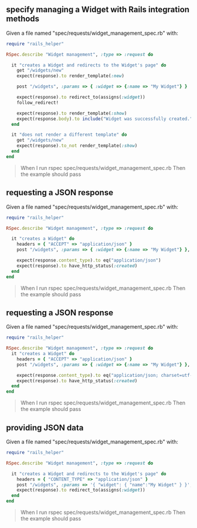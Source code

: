 ## specify managing a Widget with Rails integration methods

Given a file named "spec/requests/widget_management_spec.rb" with:

```ruby
require "rails_helper"

RSpec.describe "Widget management", :type => :request do

  it "creates a Widget and redirects to the Widget's page" do
    get "/widgets/new"
    expect(response).to render_template(:new)

    post "/widgets", :params => { :widget => {:name => "My Widget"} }

    expect(response).to redirect_to(assigns(:widget))
    follow_redirect!

    expect(response).to render_template(:show)
    expect(response.body).to include("Widget was successfully created.")
  end

  it "does not render a different template" do
    get "/widgets/new"
    expect(response).to_not render_template(:show)
  end
end
```

> When I run rspec spec/requests/widget_management_spec.rb
> Then the example should pass

## requesting a JSON response

Given a file named "spec/requests/widget_management_spec.rb" with:

```ruby
require "rails_helper"

RSpec.describe "Widget management", :type => :request do

  it "creates a Widget" do
    headers = { "ACCEPT" => "application/json" }
    post "/widgets", :params => { :widget => {:name => "My Widget"} }, :headers => headers

    expect(response.content_type).to eq("application/json")
    expect(response).to have_http_status(:created)
  end
end
```

> When I run rspec spec/requests/widget_management_spec.rb
> Then the example should pass

## requesting a JSON response

Given a file named "spec/requests/widget_management_spec.rb" with:

```ruby
require "rails_helper"

RSpec.describe "Widget management", :type => :request do
  it "creates a Widget" do
    headers = { "ACCEPT" => "application/json" }
    post "/widgets", :params => { :widget => {:name => "My Widget"} }, :headers => headers

    expect(response.content_type).to eq("application/json; charset=utf-8")
    expect(response).to have_http_status(:created)
  end
end
```

> When I run rspec spec/requests/widget_management_spec.rb
> Then the example should pass

## providing JSON data

Given a file named "spec/requests/widget_management_spec.rb" with:

```ruby
require "rails_helper"

RSpec.describe "Widget management", :type => :request do

  it "creates a Widget and redirects to the Widget's page" do
    headers = { "CONTENT_TYPE" => "application/json" }
    post "/widgets", :params => '{ "widget": { "name":"My Widget" } }', :headers => headers
    expect(response).to redirect_to(assigns(:widget))
  end
end
```

> When I run rspec spec/requests/widget_management_spec.rb
> Then the example should pass
